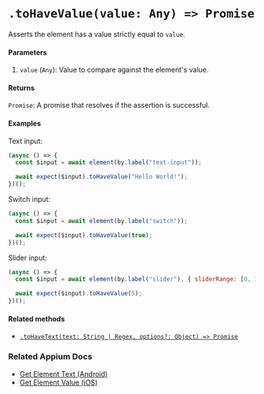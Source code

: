# `.toHaveValue(value: Any) => Promise`

Asserts the element has a value strictly equal to `value`.

#### Parameters

1. `value` (`Any`): Value to compare against the element's value.

#### Returns

`Promise`: A promise that resolves if the assertion is successful.

#### Examples

Text input:

```javascript
(async () => {
  const $input = await element(by.label("text-input"));

  await expect($input).toHaveValue("Hello World!");
})();
```

Switch input:

```javascript
(async () => {
  const $input = await element(by.label("switch"));

  await expect($input).toHaveValue(true);
})();
```

Slider input:

```javascript
(async () => {
  const $input = await element(by.label("slider"), { sliderRange: [0, 10] });

  await expect($input).toHaveValue(5);
})();
```

#### Related methods

- [`.toHaveText(text: String | Regex, options?: Object) => Promise`](./toHaveText.md)

### Related Appium Docs

- [Get Element Text (Android)](http://appium.io/docs/en/commands/element/attributes/text/)
- [Get Element Value (iOS)](http://appium.io/docs/en/commands/element/attributes/value/)
